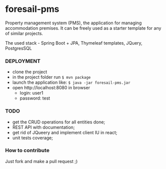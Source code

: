 # foresail-pms
Property management system (PMS), the application for managing accommodation premises.
It can be freely used as a starter template for any of similar projects.

The used stack - Spring Boot + JPA, Thymeleaf templates, JQuery, PostgresSQL

 
### DEPLOYMENT
- clone the project
- in the project folder run `$ mvn package`
- launch the application like:
`$ java -jar foresail-pms.jar`
- open http://localhost:8080 in browser
   - login: user1
   - password: test
    
### TODO

- get the CRUD operations for all entities done;
- REST API with documentation;
- get rid of JQueery and implement client IU in react;
- unit tests coverage;

### How to contribute
Just fork and make a pull request ;)
